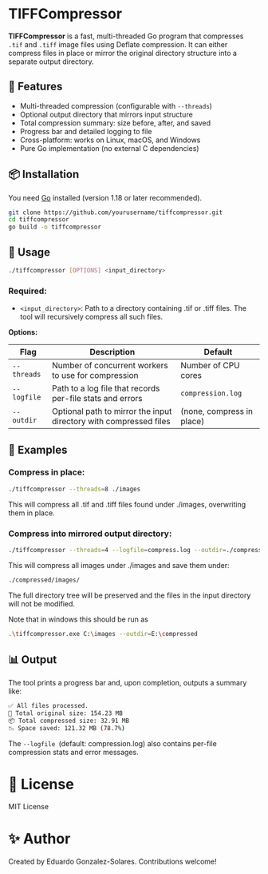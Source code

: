 # TIFFCompressor

**TIFFCompressor** is a fast, multi-threaded Go program that compresses `.tif` and `.tiff` image files using Deflate compression. It can either compress files in place or mirror the original directory structure into a separate output directory.

## 🚀 Features

- Multi-threaded compression (configurable with `--threads`)
- Optional output directory that mirrors input structure
- Total compression summary: size before, after, and saved
- Progress bar and detailed logging to file
- Cross-platform: works on Linux, macOS, and Windows
- Pure Go implementation (no external C dependencies)

## 📦 Installation

You need [Go](https://golang.org/dl/) installed (version 1.18 or later recommended).

```bash
git clone https://github.com/yourusername/tiffcompressor.git
cd tiffcompressor
go build -o tiffcompressor
```


## 🧪 Usage

```bash
./tiffcompressor [OPTIONS] <input_directory>
```

### Required:

  * ``<input_directory>``: Path to a directory containing .tif or .tiff files. The tool will recursively compress all such files.

**Options:**


| Flag        | Description                                                       | Default                   |
| ----------- | ----------------------------------------------------------------- | ------------------------- |
| `--threads` | Number of concurrent workers to use for compression               | Number of CPU cores       |
| `--logfile` | Path to a log file that records per-file stats and errors         | `compression.log`         |
| `--outdir`  | Optional path to mirror the input directory with compressed files | (none, compress in place) |

## 🧰 Examples

### Compress in place:

```bash
./tiffcompressor --threads=8 ./images
```

This will compress all .tif and .tiff files found under ./images, overwriting them in place.

### Compress into mirrored output directory:

```bash
./tiffcompressor --threads=4 --logfile=compress.log --outdir=./compressed ./images
```

This will compress all images under ./images and save them under:

```bash
./compressed/images/
```

The full directory tree will be preserved and the files in the input directory will not be modified.

Note that in windows this should be run as 

```bash
.\tiffcompressor.exe C:\images --outdir=E:\compressed
```

## 📊 Output

The tool prints a progress bar and, upon completion, outputs a summary like:


```bash
✅ All files processed.
💾 Total original size: 154.23 MB
📦 Total compressed size: 32.91 MB
📉 Space saved: 121.32 MB (78.7%)
```

The ``--logfile ``(default: compression.log) also contains per-file compression stats and error messages.

# 📄 License

MIT License

# ✨ Author

Created by Eduardo Gonzalez-Solares. Contributions welcome!
